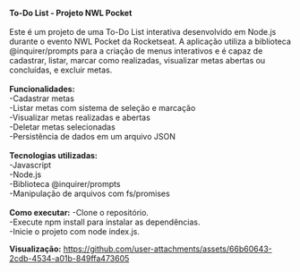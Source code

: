 **To-Do List - Projeto NWL Pocket** <br> <br>
Este é um projeto de uma To-Do List interativa desenvolvido em Node.js durante o evento NWL Pocket da Rocketseat. A aplicação utiliza a biblioteca @inquirer/prompts para a criação de menus interativos e é capaz de cadastrar, listar, marcar como realizadas, visualizar metas abertas ou concluídas, e excluir metas.
<br>
<br>
**Funcionalidades:** <br>
-Cadastrar metas <br>
-Listar metas com sistema de seleção e marcação <br>
-Visualizar metas realizadas e abertas <br>
-Deletar metas selecionadas <br>
-Persistência de dados em um arquivo JSON <br>
<br>
**Tecnologias utilizadas:** <br>
-Javascript <br>
-Node.js <br>
-Biblioteca @inquirer/prompts <br>
-Manipulação de arquivos com fs/promises <br>
<br>
**Como executar:**
-Clone o repositório. <br>
-Execute npm install para instalar as dependências. <br>
-Inicie o projeto com node index.js. <br>

**Visualização:**
https://github.com/user-attachments/assets/66b60643-2cdb-4534-a01b-849ffa473605

